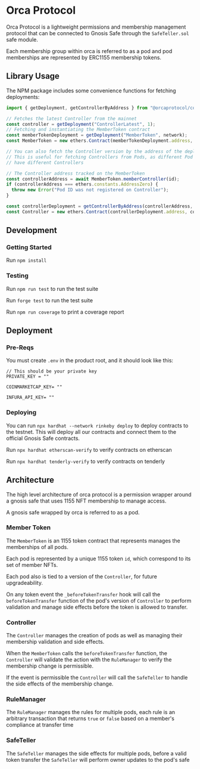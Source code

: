 # Orca Protocol

Orca Protocol is a lightweight permissions and membership management protocol that can be connected to Gnosis Safe through the `SafeTeller.sol` safe module.

Each membership group within orca is referred to as a pod and pod memberships are represented by ERC1155 membership tokens.

## Library Usage

The NPM package includes some convenience functions for fetching deployments:

```js
import { getDeployment, getControllerByAddress } from "@orcaprotocol/contracts";

// Fetches the latest Controller from the mainnet
const controller = getDeployment("ControllerLatest", 1);
// Fetching and instantiating the MemberToken contract
const memberTokenDeployment = getDeployment("MemberToken", network);
const MemberToken = new ethers.Contract(memberTokenDeployment.address, memberTokenDeployment.abi, provider);

// You can also fetch the Controller version by the address of the deployment.
// This is useful for fetching Controllers from Pods, as different Pod versions
// have different Controllers

// The Controller address tracked on the MemberToken
const controllerAddress = await MemberToken.memberController(id);
if (controllerAddress === ethers.constants.AddressZero) {
  throw new Error("Pod ID was not registered on Controller");
}

const controllerDeployment = getControllerByAddress(controllerAddress, network);
const Controller = new ethers.Contract(controllerDeployment.address, controllerDeployment.abi, provider);
```

###

## Development

### Getting Started

Run `npm install`

### Testing

Run `npm run test` to run the test suite

Run `forge test` to run the test suite

Run `npm run coverage` to print a coverage report

## Deployment

### Pre-Reqs

You must create `.env` in the product root, and it should look like this:

```
// This should be your private key
PRIVATE_KEY = ""

COINMARKETCAP_KEY= ""

INFURA_API_KEY= ""
```

### Deploying

You can run `npx hardhat --network rinkeby deploy` to deploy contracts to the testnet. This will deploy all our contracts and connect them to the official Gnosis Safe contracts.

Run `npx hardhat etherscan-verify` to verify contracts on etherscan

Run `npx hardhat tenderly-verify` to verify contracts on tenderly

## Architecture

The high level architecture of orca protocol is a permission wrapper around a gnosis safe that uses 1155 NFT membership to manage access.

A gnosis safe wrapped by orca is referred to as a pod.

### Member Token

The `MemberToken` is an 1155 token contract that represents manages the memberships of all pods.

Each pod is represented by a unique 1155 token `id`, which correspond to its set of member NFTs.

Each pod also is tied to a version of the `Controller`, for future upgradeability.

On any token event the `_beforeTokenTransfer` hook will call the `beforeTokenTransfer` function of the pod's version of `Controller` to perform validation and manage side effects before the token is allowed to transfer.

### Controller

The `Controller` manages the creation of pods as well as managing their membership validation and side effects.

When the `MemberToken` calls the `beforeTokenTransfer` function, the `Controller` will validate the action with the `RuleManager` to verify the membership change is permissible.

If the event is permissible the `Controller` will call the `SafeTeller` to handle the side effects of the membership change.

### RuleManager

The `RuleManager` manages the rules for multiple pods, each rule is an arbitrary transaction that returns `true` or `false` based on a member's compliance at transfer time

### SafeTeller

The `SafeTeller` manages the side effects for multiple pods, before a valid token transfer the `SafeTeller` will perform owner updates to the pod's safe
